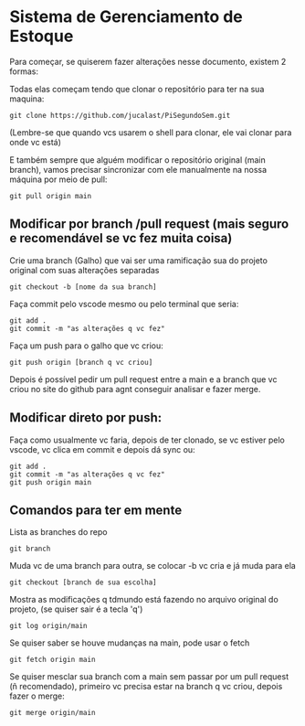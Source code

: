 # Sistema de Gerenciamento de Estoque




Para começar, se quiserem fazer alterações nesse documento, existem 2 formas:

Todas elas começam tendo que clonar o repositório para ter na sua maquina:

```
git clone https://github.com/jucalast/PiSegundoSem.git
```
(Lembre-se que quando vcs usarem o shell para clonar, ele vai clonar para onde vc está)


E também sempre que alguém modificar o repositório original (main branch), vamos precisar sincronizar com ele manualmente na nossa máquina por meio de pull:
```
git pull origin main
```

Modificar por branch /pull request (mais seguro e recomendável se vc fez muita coisa)
---
Crie uma branch (Galho) que vai ser uma ramificação sua do projeto original com suas alterações separadas
```
git checkout -b [nome da sua branch]
```
Faça commit pelo vscode mesmo ou pelo terminal que seria:
```
git add .
git commit -m "as alterações q vc fez"
```
Faça um push para o galho que vc criou:
```
git push origin [branch q vc criou]
```
Depois é possível pedir um pull request entre a main e a branch que vc criou no site do github para agnt conseguir analisar e fazer merge.



Modificar direto por push:
---
Faça como usualmente vc faria, depois de ter clonado, se vc estiver pelo vscode, vc clica em commit e depois dá sync ou:
```
git add .
git commit -m "as alterações q vc fez"
git push origin main
```

Comandos para ter em mente
---
Lista as branches do repo
```
git branch
```
Muda vc de uma branch para outra, se colocar -b vc cria e já muda para ela
```
git checkout [branch de sua escolha]
```
Mostra as modificações q tdmundo está fazendo no arquivo original do projeto, (se quiser sair é a tecla 'q')
```
git log origin/main
```
Se quiser saber se houve mudanças na main, pode usar o fetch
```
git fetch origin main
```
Se quiser mesclar sua branch com a main sem passar por um pull request (ñ recomendado), primeiro vc precisa estar na branch q vc criou, depois fazer o merge:
```
git merge origin/main
```
